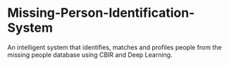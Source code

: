 # Missing-Person-Identification-System
An intelligent system that identifies, matches and profiles people from the missing people database using CBIR and Deep Learning.

